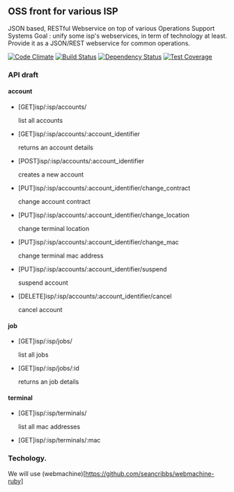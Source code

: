 ## OSS front for various ISP

JSON based, RESTful Webservice on top of various Operations Support Systems
Goal : unify some isp's webservices, in term of technology at least.
Provide it as a JSON/REST webservice for common operations.

[![Code Climate](https://codeclimate.com/github/demental/oss_front/badges/gpa.svg)](https://codeclimate.com/github/demental/oss_front)
[![Build Status](https://travis-ci.org/demental/oss_front.svg)](https://travis-ci.org/demental/oss_front)
[![Dependency Status](https://gemnasium.com/demental/oss_front.svg)](https://gemnasium.com/demental/oss_front)
[![Test Coverage](https://codeclimate.com/github/demental/oss_front/badges/coverage.svg)](https://codeclimate.com/github/demental/oss_front)


### API draft

#### account

  * [GET]isp/:isp/accounts/

    list all accounts

  * [GET]isp/:isp/accounts/:account_identifier

    returns an account details

  * [POST]isp/:isp/accounts/:account_identifier

    creates a new account

  * [PUT]isp/:isp/accounts/:account_identifier/change_contract

    change account contract

  * [PUT]isp/:isp/accounts/:account_identifier/change_location

    change terminal location

  * [PUT]isp/:isp/accounts/:account_identifier/change_mac

    change terminal mac address

  * [PUT]isp/:isp/accounts/:account_identifier/suspend

    suspend account

  * [DELETE]isp/:isp/accounts/:account_identifier/cancel

    cancel account

#### job

  * [GET]isp/:isp/jobs/

    list all jobs

  * [GET]isp/:isp/jobs/:id

    returns an job details

#### terminal

  * [GET]isp/:isp/terminals/

    list all mac addresses

  * [GET]isp/:isp/terminals/:mac




### Techology.

We will use (webmachine)[https://github.com/seancribbs/webmachine-ruby]
